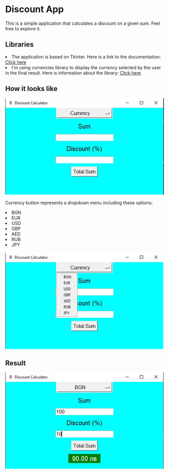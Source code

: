 <h1>Discount App</h1>
<p>This is a simple application that calculates a discount on a given sum. 
Feel free to explore it.</p>

<h2>Libraries</h2>
<li>The application is based on Tkinter. Here is a link to the documentation: 
<a href="https://docs.python.org/3/library/tkinter.html"><u>Click here</u></a></li>
<li>I'm using currencies library to display the currency selected by the user in the 
final result. Here is information about the library: 
<a href="https://pypi.org/project/currencies/"><u>Click here</u></a></li>

<h2>How it looks like</h2>
<img src="https://raw.githubusercontent.com/CodingPawn/discount-calculator/main/discount%20calculator.jpg">
<p>Currency button represents a dropdown menu including these options:</p>
<li>BGN</li>
<li>EUR</li>
<li>USD</li>
<li>GBP</li>
<li>AED</li>
<li>RUB</li>
<li>JPY</li>
<br>
<img src="https://raw.githubusercontent.com/CodingPawn/discount-calculator/main/currency_feature.jpg">

<h2>Result</h2>
<img src="https://raw.githubusercontent.com/CodingPawn/discount-calculator/main/result.jpg">
